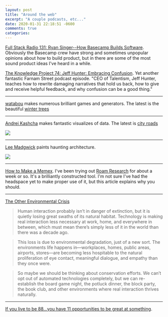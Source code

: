 ```yaml
---
layout: post
title: "Around the web"
excerpt: "A couple podcasts, etc..."
date: 2020-01-31 22:18:51 -0600
comments: true
categories: 
---
```


[Full Stack Radio 131: Ryan Singer--How Basecamp Builds Software](http://www.fullstackradio.com/131). Obviously the Basecamp crew have strong and sometimes unpopular opinions about how to build product, but in there are some of the most sound product ideas I've heard in a while.

[The Knowledge Project 74: Jeff Hunter: Embracing Confusion](https://fs.blog/jeff-hunter/). Yet another fantastic Farnam Street podcast episode. "CEO of Talentism, Jeff Hunter, teaches how to rewrite damaging narratives that hold us back, how to give and receive helpful feedback, and why confusion can be a good thing."

---

[watabou](https://watabou.itch.io/) makes numerous brilliant games and generators. The latest is the beautiful [winter trees](https://watabou.itch.io/winter-trees)

---

[Andrei Kashcha](https://github.com/anvaka) makes fantastic visualizes of data. The latest is [city roads](https://anvaka.github.io/city-roads/)

[![]({{site.url}}/assets/2020/01/2020_02_01T04_31_57_058Z.png)]({{site.url}}/assets/2020/01/2020_02_01T04_31_57_058Z.png)

---

[Lee Madgwick](https://leemadgwick.co.uk/) paints haunting architecture.

![]({{site.url}}/assets/2020/01/The-Congregationlarge.jpg)

---

[How to Make a Memex](https://srconstantin.posthaven.com/how-to-make-a-memex). I've been trying out [Roam Research](https://roamresearch.com) for about a week or so. It's a brilliantly constructed tool. I'm not sure I've had the headspace yet to make proper use of it, but this article explains why you should.

---

[The Other Environmental Crisis](https://www.raptitude.com/2020/01/the-other-environmental-crisis/)

>Human interaction probably isn’t in danger of extinction, but it is quietly losing great swaths of its natural habitat. Technology is making real interaction less necessary at work, home, and everywhere in between, which must mean there’s simply less of it in the world than there was a decade ago.

>This loss is due to environmental degradation, just of a new sort. The environments life happens in—workplaces, homes, public areas, airports, stores—are becoming less hospitable to the natural proliferation of eye contact, meaningful dialogue, and empathy than they once were.

>So maybe we should be thinking about conservation efforts. We can’t opt out of automated technologies completely, but we can re-establish the board game night, the potluck dinner, the block party, the book club, and other environments where real interaction thrives naturally. 

---

[If you live to be 88...you have 11 opportunities to be great at something](https://www.smbc-comics.com/comic/2012-09-02).
